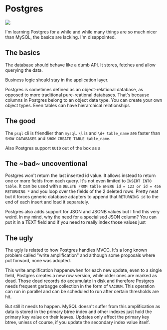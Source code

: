 <!-- tags: databases -->
<!-- hidden -->

# Postgres

<!-- START TAGS -->
[<img src="https://img.shields.io/badge/Tag-databases-brightgreen">](/tags/databases)
<!-- END TAGS -->

I'm learning Postgres for a while and while many things are so much
nicer than MySQL, the basics are lacking. I'm disappointed.


## The basics

The database should behave like a dumb API. It stores, fetches and
allow querying the data.

Business logic should stay in the application layer.

Postgres is sometimes defined as an object-relational database, as
opposed to more traditional pure-reational databases. That's because
columns in Postgres belong to an object data type. You can create your
own object types. Even tables can have hierarchical relationships


## The good

The `psql` cli is friendlier than `mysql`. `\l` is and `\d+ table_name`
are faster than `SHOW DATABASES` and `SHOW CREATE TABLE table_name`.

Also Postgres support `UUID` out of the box as a


## The ~bad~ uncoventional

Postgres won't return the last inserted id value. It allows instead to
return one or more fields from each query. It's not even limited to
`INSERT INTO table`. It can be used with a
`DELETE FROM table WHERE id = 123 or id = 456 RETURNING *` and you
loop over the fields of the 2 deleted rows. Pretty neat but it forces
generic database adapters to append that `RETURNING id` to the end of
each insert and load it separately.

Postgres also adds support for JSON and JSONB values but I find this
very weird. In my mind, why the need for a specialised JSON column?
You can put it in a TEXT field and if you need to really index those
values just


## The ugly

The ugly is related to how Postgres handles MVCC. It's a long known
problem called "write amplification" and although some proposals where
put forward, none was adopted.

This write amplification happenswhen for each new update, even to a
single field, Postgres creates a new row version, while older ones are
marked as dead. Those dead records do accumulate in disk and therefore
Postgres needs frequent garbagge collection in the form of `VACUUM`.
This operation can run in parallel and can be scheduled to run after
certain thresholds are hit.

But still it needs to happen. MySQL doesn't suffer from this
amplification as data is stored in the primary btree index and other
indexes just hold the primary key value on their leaves. Updates only
affect the primary key btree, unless of course, if you update the
secondary index value itself.


<!-- START FOOTER -->
 &nbsp;

<script src="https://www.gstatic.com/firebasejs/8.10.0/firebase-app.js"></script>
<script src="https://www.gstatic.com/firebasejs/8.10.0/firebase-database.js"></script>
<script src="https://jpedro.github.io/js/v1/data.js"></script>
<script src="https://jpedro.github.io/js/v1/comments.js"></script>
<script defer="">Comments.mount(document.body.children[0]);</script>
<!-- END FOOTER -->

